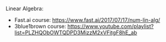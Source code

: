 Linear Algebra:
- Fast.ai course: https://www.fast.ai/2017/07/17/num-lin-alg/
- 3blue1brown course: https://www.youtube.com/playlist?list=PLZHQObOWTQDPD3MizzM2xVFitgF8hE_ab
